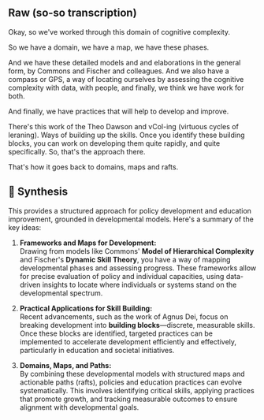 ## Raw (so-so transcription)

Okay, so we've worked through this domain of cognitive complexity.

So we have a domain, we have a map, we have these phases.

And we have these detailed models and and elaborations in the general form, by Commons and Fischer and colleagues. And we also have a compass or GPS, a way of locating ourselves by assessing the cognitive  complexity with data, with people, and finally, we think we have work for both.

And finally, we have practices that will help to develop and improve.

There's this work of the Theo Dawson and vCol-ing (virtuous cycles of leraning). Ways of building up the skills. Once you identify these building blocks, you can work on developing them quite rapidly, and quite specifically. So, that's the approach there.

That's how it goes back to domains, maps and rafts.

## 🤖 Synthesis

This provides a structured approach for policy development and education improvement, grounded in developmental models. Here's a summary of the key ideas:

1. **Frameworks and Maps for Development:**  
   Drawing from models like Commons' **Model of Hierarchical Complexity** and Fischer's **Dynamic Skill Theory**, you have a way of mapping developmental phases and assessing progress. These frameworks allow for precise evaluation of policy and individual capacities, using data-driven insights to locate where individuals or systems stand on the developmental spectrum.

2. **Practical Applications for Skill Building:**  
   Recent advancements, such as the work of Agnus Dei, focus on breaking development into **building blocks**—discrete, measurable skills. Once these blocks are identified, targeted practices can be implemented to accelerate development efficiently and effectively, particularly in education and societal initiatives.

3. **Domains, Maps, and Paths:**  
   By combining these developmental models with structured maps and actionable paths (rafts), policies and education practices can evolve systematically. This involves identifying critical skills, applying practices that promote growth, and tracking measurable outcomes to ensure alignment with developmental goals.